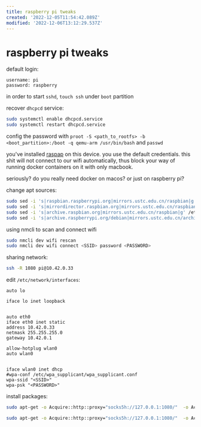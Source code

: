 ```yaml
---
title: raspberry pi tweaks
created: '2022-12-05T11:54:42.089Z'
modified: '2022-12-06T13:12:29.537Z'
---
```


# raspberry pi tweaks

default login: 
```
username: pi
password: raspberry
```

in order to start `sshd`, `touch ssh` under `boot` partition

recover `dhcpcd` service:
```bash
sudo systemctl enable dhcpcd.service
sudo systemctl restart dhcpcd.service

```

config the password with `proot -S <path_to_rootfs> -b <boot_partition>:/boot -q qemu-arm /usr/bin/bash` and `passwd`

you've installed [raspap](https://raspap.com/) on this device. you use the default credentials. this shit will not connect to our wifi automatically, thus block your way of running docker containers on it with only macbook.

seriously? do you really need docker on macos? or just on raspberry pi?

change apt sources:
```bash
sudo sed -i 's|raspbian.raspberrypi.org|mirrors.ustc.edu.cn/raspbian|g' /etc/apt/sources.list
sudo sed -i 's|mirrordirector.raspbian.org|mirrors.ustc.edu.cn/raspbian|g' /etc/apt/sources.list
sudo sed -i 's|archive.raspbian.org|mirrors.ustc.edu.cn/raspbian|g' /etc/apt/sources.list
sudo sed -i 's|archive.raspberrypi.org/debian|mirrors.ustc.edu.cn/archive.raspberrypi.org/debian|g' /etc/apt/sources.list.d/raspi.list
```

using nmcli to scan and connect wifi

```bash
sudo nmcli dev wifi rescan
sudo nmcli dev wifi connect <SSID> password <PASSWORD>
```

sharing network:

```bash
ssh -R 1080 pi@10.42.0.33
```

edit `/etc/network/interfaces`:
```
auto lo

iface lo inet loopback


auto eth0
iface eth0 inet static
address 10.42.0.33
netmask 255.255.255.0
gateway 10.42.0.1

allow-hotplug wlan0
auto wlan0


iface wlan0 inet dhcp
#wpa-conf /etc/wpa_supplicant/wpa_supplicant.conf
wpa-ssid "<SSID>"
wpa-psk "<PASSWORD>"
```
install packages:

```bash
sudo apt-get -o Acquire::http::proxy="socks5h://127.0.0.1:1080/"  -o Acquire::Check-Valid-Until=false -o Acquire::Check-Date=false update --allow-releaseinfo-change

sudo apt-get -o Acquire::http::proxy="socks5h://127.0.0.1:1080/"  -o Acquire::Check-Valid-Until=false -o Acquire::Check-Date=false upgrade -y
```
